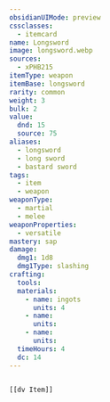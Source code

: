 ```yaml
---
obsidianUIMode: preview
cssclasses:
  - itemcard
name: Longsword
image: longsword.webp
sources:
  - xPHB215
itemType: weapon
itemBase: longsword
rarity: common
weight: 3
bulk: 2
value:
  dnd: 15
  source: 75
aliases:
  - longsword
  - long sword
  - bastard sword
tags:
  - item
  - weapon
weaponType:
  - martial
  - melee
weaponProperties:
  - versatile
mastery: sap
damage:
  dmg1: 1d8
  dmg1Type: slashing
crafting:
  tools: 
  materials:
    - name: ingots
      units: 4
    - name: 
      units: 
    - name: 
      units: 
  timeHours: 4
  dc: 14
---
```


```meta-bind-embed

[[dv Item]]

```